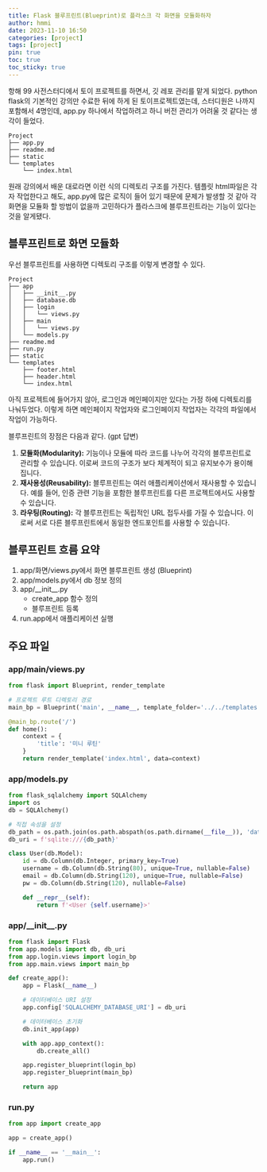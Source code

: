 ```yaml
---
title: Flask 블루프린트(Blueprint)로 플라스크 각 화면을 모듈화하자
author: hmmi
date: 2023-11-10 16:50
categories: [project]
tags: [project]
pin: true
toc: true
toc_sticky: true
---
```



항해 99 사전스터디에서 토이 프로젝트를 하면서, 깃 레포 관리를 맡게 되었다. python flask의 기본적인 강의만 수료한 뒤에 하게 된 토이프로젝트였는데, 스터디원은 나까지 포함해서 4명인데, app.py 하나에서 작업하려고 하니 버전 관리가 어려울 것 같다는 생각이 들었다.

```
Project
├── app.py
├── readme.md
├── static
└── templates
    └── index.html
```

원래 강의에서 배운 대로라면 이런 식의 디렉토리 구조를 가진다. 템플릿 html파일은 각자 작업한다고 해도, app.py에 많은 로직이 들어 있기 때문에 문제가 발생할 것 같아 각 화면을 모듈화 할 방법이 없을까 고민하다가 플라스크에 블루프린트라는 기능이 있다는 것을 알게됐다.

## 블루프린트로 화면 모듈화

우선 블루프린트를 사용하면 디렉토리 구조를 이렇게 변경할 수 있다.

```
Project
├── app
│   ├── __init__.py
│   ├── database.db
│   ├── login
│   │   └── views.py
│   ├── main
│   │   └── views.py
│   └── models.py
├── readme.md
├── run.py
├── static
└── templates
    ├── footer.html
    ├── header.html
    └── index.html
```

아직 프로젝트에 들어가지 않아, 로그인과 메인페이지만 있다는 가정 하에 디렉토리를 나눠두었다. 이렇게 하면 메인페이지 작업자와 로그인페이지 작업자는 각각의 파일에서 작업이 가능하다.

블루프린트의 장점은 다음과 같다. (gpt 답변)

1. **모듈화(Modularity):** 기능이나 모듈에 따라 코드를 나누어 각각의 블루프린트로 관리할 수 있습니다. 이로써 코드의 구조가 보다 체계적이 되고 유지보수가 용이해집니다.
2. **재사용성(Reusability):** 블루프린트는 여러 애플리케이션에서 재사용할 수 있습니다. 예를 들어, 인증 관련 기능을 포함한 블루프린트를 다른 프로젝트에서도 사용할 수 있습니다.
3. **라우팅(Routing):** 각 블루프린트는 독립적인 URL 접두사를 가질 수 있습니다. 이로써 서로 다른 블루프린트에서 동일한 엔드포인트를 사용할 수 있습니다.

## 블루프린트 흐름 요약

1. app/화면/views.py에서 화면 블루프린트 생성 (Blueprint)
2. app/models.py에서 db 정보 정의
3. app/\_\_init__.py
	- create_app 함수 정의
	- 블루프린트 등록
4. run.app에서 애플리케이션 실행

## 주요 파일

### app/main/views.py

```python
from flask import Blueprint, render_template

# 프로젝트 루트 디렉토리 경로
main_bp = Blueprint('main', __name__, template_folder='../../templates')

@main_bp.route('/')
def home():
    context = {
        'title': '미니 루틴'
    }
    return render_template('index.html', data=context)
```

### app/models.py

```python
from flask_sqlalchemy import SQLAlchemy
import os
db = SQLAlchemy()

# 직접 속성을 설정
db_path = os.path.join(os.path.abspath(os.path.dirname(__file__)), 'database.db')
db_uri = f'sqlite:///{db_path}'

class User(db.Model):
    id = db.Column(db.Integer, primary_key=True)
    username = db.Column(db.String(80), unique=True, nullable=False)
    email = db.Column(db.String(120), unique=True, nullable=False)
    pw = db.Column(db.String(120), nullable=False)

    def __repr__(self):
        return f'<User {self.username}>'
```

### app/\_\_init__.py

```python
from flask import Flask
from app.models import db, db_uri
from app.login.views import login_bp
from app.main.views import main_bp

def create_app():
    app = Flask(__name__)

    # 데이터베이스 URI 설정
    app.config['SQLALCHEMY_DATABASE_URI'] = db_uri

    # 데이터베이스 초기화
    db.init_app(app)

    with app.app_context():
        db.create_all()

    app.register_blueprint(login_bp)
    app.register_blueprint(main_bp)

    return app
```

### run.py

```python
from app import create_app

app = create_app()

if __name__ == '__main__':
    app.run()

```
